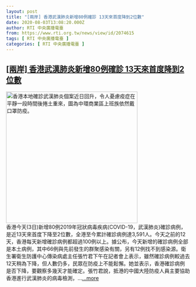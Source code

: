 ```yaml
---
layout: post
title: "[兩岸] 香港武漢肺炎新增80例確診 13天來首度降到2位數"
date: 2020-08-03T13:08:20.000Z
author: RTI 中央廣播電臺
from: https://www.rti.org.tw/news/view/id/2074615
tags: [ RTI 中央廣播電臺 ]
categories: [ RTI 中央廣播電臺 ]
---
```

<!--1596460100000-->
[[兩岸] 香港武漢肺炎新增80例確診 13天來首度降到2位數](https://www.rti.org.tw/news/view/id/2074615)
------

<div>
<img src="https://static.rti.org.tw/assets/thumbnails/2020/03/23/20200323000080M.jpg" width="360" alt="香港本地確診武漢肺炎個案近日回升，令人憂慮疫症在平靜一段時間後捲土重來，圖為中環商業區上班族依然戴口罩防疫。" title="香港本地確診武漢肺炎個案近日回升，令人憂慮疫症在平靜一段時間後捲土重來，圖為中環商業區上班族依然戴口罩防疫。"><br>香港今天(3日)新增80例2019年冠狀病毒疾病(COVID-19，武漢肺炎)確診病例，是近13天來首度下降至2位數，全港至今累計確診病例達3,591人。今天之前的12天，香港每天新增確診病例都超過100例以上。據公布，今天新增的確診病例全部是本土病例，其中66例與先前發生的群聚感染有關，另有12例找不到感染源。衛生署衛生防護中心傳染病處主任張竹君下午在記者會上表示，雖然確診病例較過去12天稍為下降，但人數仍多，民眾在防疫上不能鬆懈。她並表示，香港確診病例是否下降，要觀察多幾天才能確定。張竹君說，抵港的中國大陸防疫人員主要協助香港進行武漢肺炎的病毒檢測，...<a target="_blank" href="https://www.rti.org.tw/news/view/id/2074615">...more</a>
</div>
